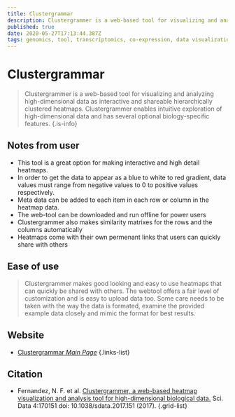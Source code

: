 ```yaml
---
title: Clustergrammar
description: Clustergrammer is a web-based tool for visualizing and analyzing high-dimensional data as interactive and shareable hierarchically clustered heatmaps.
published: true
date: 2020-05-27T17:13:44.387Z
tags: genomics, tool, transcriptomics, co-expression, data visualization, gene expression
---
```


# Clustergrammar

> Clustergrammer is a web-based tool for visualizing and analyzing high-dimensional data as interactive and shareable hierarchically clustered heatmaps. Clustergrammer enables intuitive exploration of high-dimensional data and has several optional biology-specific features.
{.is-info}

## Notes from user
- This tool is a great option for making interactive and high detail heatmaps.
- In order to get the data to appear as a blue to white to red gradient, data values must range from  negative values to 0 to positive values respectively.
- Meta data can be added to each item in each row or column in the heatmap data.
- The web-tool can be downloaded and run offline for power users
- Clustergrammer also makes similarity matrixes for the rows and the columns automatically
- Heatmaps come with their own permenant links that users can quickly share with others

## Ease of use
> Clustergrammer makes good looking and easy to use heatmaps that can quickly be shared with others. The webtool offers a fair level of customization and is easy to upload data too. Some care needs to be taken with the way the data is formated, examine the provided example data closely and mimic the format for best results. 

## Website

- [Clustergrammar *Main Page*](http://amp.pharm.mssm.edu/clustergrammer/)
{.links-list}

## Citation

- Fernandez, N. F. et al. [Clustergrammer, a web-based heatmap visualization and analysis tool for high-dimensional biological data.](https://www.nature.com/articles/sdata2017151) Sci. Data 4:170151 doi: 10.1038/sdata.2017.151 (2017).
{.grid-list}